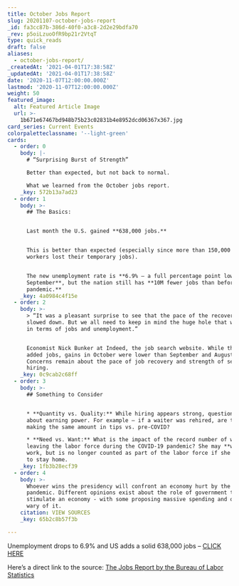 ```yaml
---
title: October Jobs Report
slug: 20201107-october-jobs-report
_id: fa3cc87b-386d-40f0-a3c8-2d2e29bdfa70
_rev: p5oiLzuoOfR9bp21r2VtqT
type: quick_reads
draft: false
aliases:
  - october-jobs-report/
_createdAt: '2021-04-01T17:38:58Z'
_updatedAt: '2021-04-01T17:38:58Z'
date: '2020-11-07T12:00:00.000Z'
lastmod: '2020-11-07T12:00:00.000Z'
weight: 50
featured_image:
  alt: Featured Article Image
  url: >-
    1b671e67467bd948b75b23c02831b4e8952dcd06367x367.jpg
card_series: Current Events
colorpaletteclassname: '--light-green'
cards:
  - order: 0
    body: |-
      # “Surprising Burst of Strength”

      Better than expected, but not back to normal.

      What we learned from the October jobs report.
    _key: 572b13a7ad23
  - order: 1
    body: >-
      ## The Basics:


      Last month the U.S. gained **638,000 jobs.**


      This is better than expected (especially since more than 150,000 census
      workers lost their temporary jobs).


      The new unemployment rate is **6.9% – a full percentage point lower than
      September**, but the nation still has **10M fewer jobs than before the
      pandemic.**
    _key: 4a0984c4f15e
  - order: 2
    body: >-
      > “It was a pleasant surprise to see that the pace of the recovery hasn’t
      slowed down. But we all need to keep in mind the huge hole that we’re in,
      in terms of jobs and unemployment.”


      Economist Nick Bunker at Indeed, the job search website. While the economy
      added jobs, gains in October were lower than September and August.
      Concerns remain about the pace of job recovery and strength of seasonal
      hiring.
    _key: 0c9cab2c68ff
  - order: 3
    body: >-
      ## Something to Consider


      * **Quantity vs. Quality:** While hiring appears strong, questions remain
      about earning power. For example – if a waiter was rehired, are they
      making the same amount in tips vs. pre-COVID?

      * **Need vs. Want:** What is the impact of the record number of women
      leaving the labor force during the COVID-19 pandemic? She may **want** to
      work, but is no longer counted as part of the labor force if she **needs**
      to stay home.
    _key: 1fb3b28ecf39
  - order: 4
    body: >-
      Whoever wins the presidency will confront an economy hurt by the global
      pandemic. Different opinions exist about the role of government to
      stimulate an economy - with some proposing massive spending and others
      wary of it.
    citation: VIEW SOURCES
    _key: 65b2c8b57f3b

---
```

Unemployment drops to 6.9% and US adds a solid 638,000 jobs – [CLICK HERE](https://apnews.com/article/unemployment-drops-638000-new-jobs-1cd209e42235c68d8af86a2a5b32b9c6)

Here’s a direct link to the source: [The Jobs Report by the Bureau of Labor Statistics](https://www.bls.gov/news.release/empsit.nr0.htm)